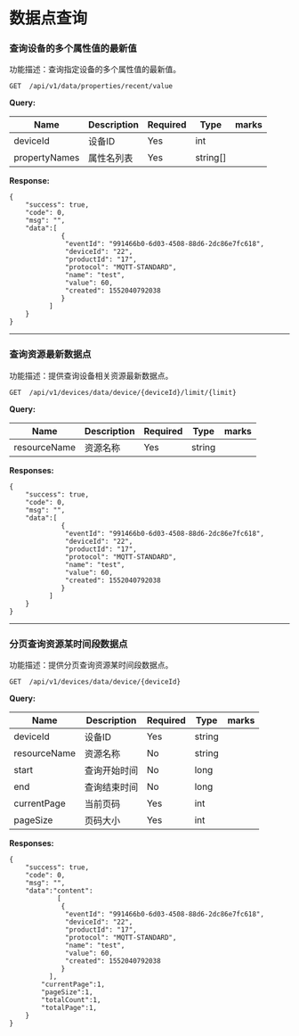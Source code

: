 # 数据点查询

### 查询设备的多个属性值的最新值

功能描述：查询指定设备的多个属性值的最新值。

```
GET  /api/v1/data/properties/recent/value
```

**Query:**

| Name           | Description              | Required | Type   | marks                           |
| -------------- | ------------------------ | -------- | ------ | ------------------------------- |
| deviceId       | 设备ID                   | Yes      | int   |                                 |
| propertyNames  | 属性名列表                | Yes      |string[]|                                 |

**Response:**

```
{
    "success": true,
    "code": 0,
    "msg": "",
    "data":[
             {
              "eventId": "991466b0-6d03-4508-88d6-2dc86e7fc618",
              "deviceId": "22",
              "productId": "17",
              "protocol": "MQTT-STANDARD",
              "name": "test",
              "value": 60,
              "created": 1552040792038
             }
          ]
    }
}
```

-----

### 查询资源最新数据点

功能描述：提供查询设备相关资源最新数据点。

```
GET  /api/v1/devices/data/device/{deviceId}/limit/{limit}
```

**Query:**

| Name           | Description              | Required | Type   | marks                           |
| -------------- | ------------------------ | -------- | ------ | ------------------------------- |
| resourceName   | 资源名称                 | Yes      | string    |                                 |


**Responses:**

```
{
    "success": true,
    "code": 0,
    "msg": "",
    "data":[
             {
              "eventId": "991466b0-6d03-4508-88d6-2dc86e7fc618",
              "deviceId": "22",
              "productId": "17",
              "protocol": "MQTT-STANDARD",
              "name": "test",
              "value": 60,
              "created": 1552040792038
             }
          ]
    }
}
```

------


### 分页查询资源某时间段数据点

功能描述：提供分页查询资源某时间段数据点。

```
GET  /api/v1/devices/data/device/{deviceId}
```

**Query:**

| Name           | Description              | Required | Type   | marks                           |
| -------------- | ------------------------ | -------- | ------ | ------------------------------- |
| deviceId       | 设备ID                  | Yes      | string |                                 |
| resourceName   | 资源名称                 | No      | string |                                 |
| start          | 查询开始时间             | No      | long   |                                 |
| end            | 查询结束时间             | No      | long   |                                 |
| currentPage    | 当前页码                 | Yes      | int   |                                 |
| pageSize       | 页码大小                 | Yes      | int   |                                 |

**Responses:**

```
{
    "success": true,
    "code": 0,
    "msg": "",
    "data":"content":
            [
             {
              "eventId": "991466b0-6d03-4508-88d6-2dc86e7fc618",
              "deviceId": "22",
              "productId": "17",
              "protocol": "MQTT-STANDARD",
              "name": "test",
              "value": 60,
              "created": 1552040792038
             }
          ],
        "currentPage":1,
        "pageSize":1,
        "totalCount":1,
        "totalPage":1,
    }
}
```

